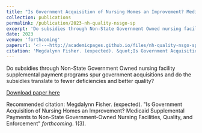 ```yaml
---
title: "Is Government Acquisition of Nursing Homes an Improvement? Medicaid Supplemental Payments to Non-State Government-Owned Nursing Facilities, Quality, and Enforcement"
collection: publications
permalink: /publication/2023-nh-quality-nssgo-sp
excerpt: 'Do subsidies through Non-State Government Owned nursing facility supplemental payment programs spur government acquisitions and do the subsidies translate to fewer deficiencies and better quality?'
date: 2023
venue: 'forthcoming'
paperurl: '<!---http://academicpages.github.io/files/nh-quality-nsgo-sp.pdf --->'
citation: 'Megdalynn Fisher. (expected). &quot;Is Government Acquisition of Nursing Homes an Improvement? Medicaid Supplemental Payments to Non-State Government-Owned Nursing Facilities, Quality, and Enforcement&quot; <i>forthcoming 1</i>. 1(3).'
---
```


Do subsidies through Non-State Government Owned nursing facility supplemental payment programs spur government acquisitions and do the subsidies translate to fewer deficiencies and better quality?

[Download paper here](http://academicpages.github.io/files/nh-quality-nsgo-sp.pdf)

Recommended citation: Megdalynn Fisher. (expected). "Is Government Acquisition of Nursing Homes an Improvement? Medicaid Supplemental Payments to Non-State Government-Owned Nursing Facilities, Quality, and Enforcement" <i>forthcoming</i>. 1(3).
